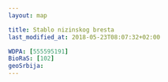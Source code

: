 ```yaml
---
layout: map

title: Stablo nizinskog bresta
last_modified_at: 2018-05-23T08:07:32+02:00

WDPA: [555595191]
BioRaS: [102]
geoSrbija:
---
```

